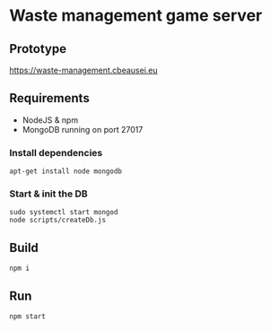 # Waste management game server

## Prototype

https://waste-management.cbeausei.eu

## Requirements

* NodeJS & npm
* MongoDB running on port 27017

### Install dependencies

```
apt-get install node mongodb
```

### Start & init the DB

```
sudo systemctl start mongod
node scripts/createDb.js
```

## Build

```
npm i
```

## Run

```
npm start
```
